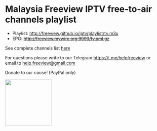 # Malaysia Freeview IPTV free-to-air channels playlist

* Playlist: http://freeview.github.io/iptv/playlist/tv.m3u
* EPG: ~~http://freeview.mywire.org:9090/tv.xml.gz~~ 

See complete channels list [here](https://github.com/freeview/iptv/blob/master/channels/channels.md)

For questions please write to our Telegram https://t.me/helpfreeview or email to help.freeview@gmail.com 

Donate to our cause! (PayPal only) 

[<img src="https://freeview.github.io/logos/misc/ggf.png" width="150">](https://gogetfunding.com/freeview)
